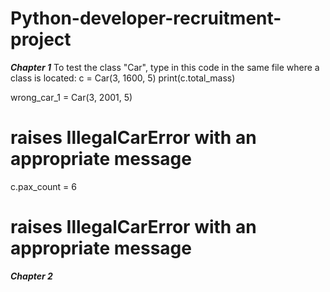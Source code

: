 # Python-developer-recruitment-project

***Chapter 1***
To test the class "Car", type in this code in the same file where a class is located:
c = Car(3, 1600, 5)
print(c.total_mass)

wrong_car_1 = Car(3, 2001, 5)
# raises IllegalCarError with an appropriate message

c.pax_count = 6
# raises IllegalCarError with an appropriate message



***Chapter 2***

